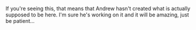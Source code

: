 If you're seeing this, that means that Andrew hasn't created what is actually supposed to be here.
I'm sure he's working on it and it will be amazing, just be patient...
